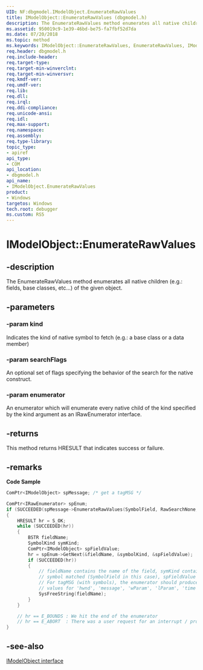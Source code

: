 ```yaml
---
UID: NF:dbgmodel.IModelObject.EnumerateRawValues
title: IModelObject::EnumerateRawValues (dbgmodel.h)
description: The EnumerateRawValues method enumerates all native children (fields, base classes, etc...) of the given object. 
ms.assetid: 950019c9-1e39-46bd-be75-fa7fbf52d7da
ms.date: 07/20/2018
ms.topic: method
ms.keywords: IModelObject::EnumerateRawValues, EnumerateRawValues, IModelObject.EnumerateRawValues, IModelObject::EnumerateRawValues, IModelObject.EnumerateRawValues
req.header: dbgmodel.h
req.include-header:
req.target-type:
req.target-min-winverclnt:
req.target-min-winversvr:
req.kmdf-ver:
req.umdf-ver:
req.lib:
req.dll:
req.irql: 
req.ddi-compliance:
req.unicode-ansi:
req.idl:
req.max-support:
req.namespace:
req.assembly:
req.type-library: 
topic_type: 
- apiref
api_type: 
- COM
api_location: 
- dbgmodel.h
api_name: 
- IModelObject.EnumerateRawValues
product:
- Windows
targetos: Windows
tech.root: debugger
ms.custom: RS5
---
```


# IModelObject::EnumerateRawValues


## -description

The EnumerateRawValues method enumerates all native children (e.g.: fields, base classes, etc...) of the given object. 

## -parameters

### -param kind
Indicates the kind of native symbol to fetch (e.g.: a base class or a data member)

### -param searchFlags
An optional set of flags specifying the behavior of the search for the native construct.

### -param enumerator
An enumerator which will enumerate every native child of the kind specified by the kind argument as an IRawEnumerator interface. 


## -returns
This method returns HRESULT that indicates success or failure.

## -remarks


**Code Sample**

```cpp
ComPtr<IModelObject> spMessage; /* get a tagMSG */

ComPtr<IRawEnumerator> spEnum;
if (SUCCEEDED(spMessage->EnumerateRawValues(SymbolField, RawSearchNone, &spEnum)))
{
    HRESULT hr = S_OK;
    while (SUCCEEDED(hr))
    {
        BSTR fieldName;
        SymbolKind symKind;
        ComPtr<IModelObject> spFieldValue;
        hr = spEnum->GetNext(&fieldName, &symbolKind, &spFieldValue);
        if (SUCCEEDED(hr))
        {
            // fieldName contains the name of the field, symKind contains the kind of 
            // symbol matched (SymbolField in this case), spFieldValue contains the value
            // For tagMSG (with symbols), the enumerator should produce field names and 
            // values for 'hwnd', 'message', 'wParam', 'lParam', 'time', and 'pt'
            SysFreeString(fieldName);
        }
    }

    // hr == E_BOUNDS : We hit the end of the enumerator
    // hr == E_ABORT  : There was a user request for an interrupt / propagate that upward immediately
}
```

## -see-also

[IModelObject interface](nn-dbgmodel-imodelobject.md)
